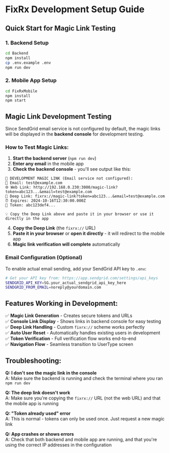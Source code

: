 # FixRx Development Setup Guide

## Quick Start for Magic Link Testing

### 1. Backend Setup
```bash
cd Backend
npm install
cp .env.example .env
npm run dev
```

### 2. Mobile App Setup
```bash
cd FixRxMobile
npm install
npm start
```

## Magic Link Development Testing

Since SendGrid email service is not configured by default, the magic links will be displayed in the **backend console** for development testing.

### How to Test Magic Links:

1. **Start the backend server** (`npm run dev`)
2. **Enter any email** in the mobile app
3. **Check the backend console** - you'll see output like this:

```
🔗 DEVELOPMENT MAGIC LINK (Email service not configured):
📧 Email: test@example.com
🌐 Web Link: http://192.168.0.230:3000/magic-link?token=abc123...&email=test@example.com
📱 Deep Link: fixrx://magic-link?token=abc123...&email=test@example.com
⏰ Expires: 2024-10-16T12:30:00.000Z
🔑 Token: abc123def4...

💡 Copy the Deep Link above and paste it in your browser or use it directly in the app
```

4. **Copy the Deep Link** (the `fixrx://` URL)
5. **Paste it in your browser** or **open it directly** - it will redirect to the mobile app
6. **Magic link verification will complete** automatically

### Email Configuration (Optional)

To enable actual email sending, add your SendGrid API key to `.env`:

```bash
# Get your API key from: https://app.sendgrid.com/settings/api_keys
SENDGRID_API_KEY=SG.your_actual_sendgrid_api_key_here
SENDGRID_FROM_EMAIL=noreply@yourdomain.com
```

## Features Working in Development:

✅ **Magic Link Generation** - Creates secure tokens and URLs  
✅ **Console Link Display** - Shows links in backend console for easy testing  
✅ **Deep Link Handling** - Custom `fixrx://` scheme works perfectly  
✅ **Auto User Reset** - Automatically handles existing users in development  
✅ **Token Verification** - Full verification flow works end-to-end  
✅ **Navigation Flow** - Seamless transition to UserType screen  

## Troubleshooting:

**Q: I don't see the magic link in the console**  
A: Make sure the backend is running and check the terminal where you ran `npm run dev`

**Q: The deep link doesn't work**  
A: Make sure you're copying the `fixrx://` URL (not the web URL) and that the mobile app is running

**Q: "Token already used" error**  
A: This is normal - tokens can only be used once. Just request a new magic link

**Q: App crashes or shows errors**  
A: Check that both backend and mobile app are running, and that you're using the correct IP addresses in the configuration
